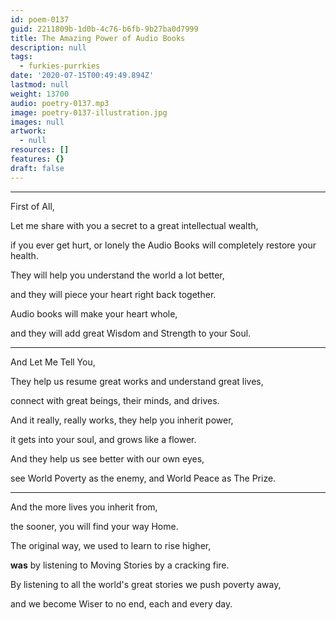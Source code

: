 ```yaml
---
id: poem-0137
guid: 2211809b-1d0b-4c76-b6fb-9b27ba0d7999
title: The Amazing Power of Audio Books
description: null
tags:
  - furkies-purrkies
date: '2020-07-15T00:49:49.894Z'
lastmod: null
weight: 13700
audio: poetry-0137.mp3
image: poetry-0137-illustration.jpg
images: null
artwork:
  - null
resources: []
features: {}
draft: false
---
```


---

First of All,

Let me share with you a secret to a great intellectual wealth,

if you ever get hurt, or lonely the Audio Books will completely restore your health.

They will help you understand the world a lot better,

and they will piece your heart right back together.

Audio books will make your heart whole,

and they will add great Wisdom and Strength to your Soul.

---

And Let Me Tell You,

They help us resume great works and understand great lives,

connect with great beings, their minds, and drives.

And it really, really works, they help you inherit power,

it gets into your soul, and grows like a flower.

And they help us see better with our own eyes,

see World Poverty as the enemy, and World Peace as The Prize.

---

And the more lives you inherit from,

the sooner, you will find your way Home.

The original way, we used to learn to rise higher,

**was** by listening to Moving Stories by a cracking fire.

By listening to all the world's great stories we push poverty away,

and we become Wiser to no end, each and every day.
